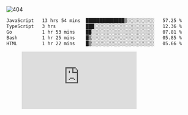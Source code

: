 ![404](https://user-images.githubusercontent.com/378023/89412096-6f759d80-d761-11ea-8c57-84b30ef3f2b1.png)
<!--START_SECTION:waka-->

```txt
JavaScript   13 hrs 54 mins  ██████████████▒░░░░░░░░░░   57.25 %
TypeScript   3 hrs           ███░░░░░░░░░░░░░░░░░░░░░░   12.36 %
Go           1 hr 53 mins    ██░░░░░░░░░░░░░░░░░░░░░░░   07.81 %
Bash         1 hr 25 mins    █▒░░░░░░░░░░░░░░░░░░░░░░░   05.85 %
HTML         1 hr 22 mins    █▒░░░░░░░░░░░░░░░░░░░░░░░   05.66 %
```

<!--END_SECTION:waka-->
<figure><embed src="https://wakatime.com/share/@018b853e-267a-435d-a858-33e2b098b9d7/f3c3aa68-553a-4373-a9f9-2d456f62f780.svg"></embed></figure>
